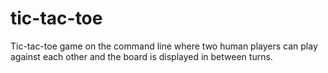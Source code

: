 # tic-tac-toe
Tic-tac-toe game on the command line where two human players can play against each other and the board is displayed in between turns.
